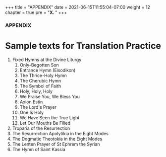 +++
title = "APPENDIX"
date = 2021-06-15T11:55:04-07:00
weight = 12
chapter = true
pre = "<b>X. </b>"
+++

### APPENDIX

# Sample texts for Translation Practice

1. Fixed Hymns at the Divine Liturgy
    1. Only-Begotten Son
    1. Entrance Hymn (Eisodikon)
    1. The Thrice-Holy Hymn
    1. The Cherubic Hymn
    1. The Symbol of Faith
    1. Holy, Holy, Holy
    1. We Praise You, We Bless You
    1. Axion Estin
    1. The Lord's Prayer
    1. One Is Holy
    1. We Have Seen the True Light
    1. Let Our Mouths Be Filled
1. Troparia of the Resurrection
1. The Resurrection Apolytikia in the Eight Modes
1. The Dogmatic Theotokia in the Eight Modes
1. The Lenten Prayer of St Ephrem the Syrian
1. The Hymn of Saint Kassia